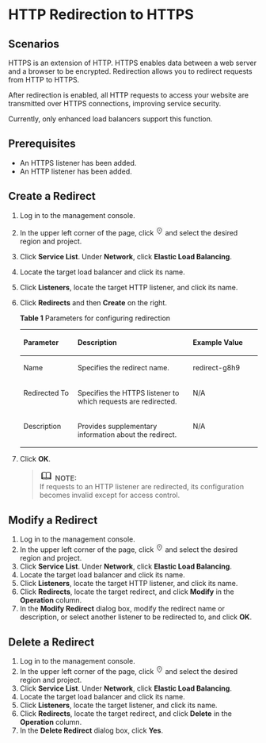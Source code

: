 # HTTP Redirection to HTTPS<a name="EN-US_TOPIC_0138592367"></a>

## Scenarios<a name="section10243515132111"></a>

HTTPS is an extension of HTTP. HTTPS enables data between a web server and a browser to be encrypted. Redirection allows you to redirect requests from HTTP to HTTPS.

After redirection is enabled, all HTTP requests to access your website are transmitted over HTTPS connections, improving service security.

Currently, only enhanced load balancers support this function.

## Prerequisites<a name="section87044214500"></a>

-   An HTTPS listener has been added.
-   An HTTP listener has been added.

## Create a Redirect<a name="section0460104412272"></a>

1.  Log in to the management console.
2.  In the upper left corner of the page, click  ![](figures/en-us_image_0138671519.jpg)  and select the desired region and project.
3.  Click  **Service List**. Under  **Network**, click  **Elastic Load Balancing**.
4.  Locate the target load balancer and click its name.
5.  Click  **Listeners**, locate the target HTTP listener, and click its name.
6.  Click  **Redirects**  and then  **Create**  on the right.

    **Table  1**  Parameters for configuring redirection

    <a name="table5765638104311"></a>
    <table><thead align="left"><tr id="row16766173884314"><th class="cellrowborder" valign="top" width="22.772277227722775%" id="mcps1.2.4.1.1"><p id="p16337205034318"><a name="p16337205034318"></a><a name="p16337205034318"></a><strong id="b129781819155518"><a name="b129781819155518"></a><a name="b129781819155518"></a>Parameter</strong></p>
    </th>
    <th class="cellrowborder" valign="top" width="48.51485148514851%" id="mcps1.2.4.1.2"><p id="p2033814509436"><a name="p2033814509436"></a><a name="p2033814509436"></a><strong id="b8423527061772"><a name="b8423527061772"></a><a name="b8423527061772"></a>Description</strong></p>
    </th>
    <th class="cellrowborder" valign="top" width="28.71287128712871%" id="mcps1.2.4.1.3"><p id="p9339165064318"><a name="p9339165064318"></a><a name="p9339165064318"></a><strong id="b842352706194150"><a name="b842352706194150"></a><a name="b842352706194150"></a>Example Value</strong></p>
    </th>
    </tr>
    </thead>
    <tbody><tr id="row37661383435"><td class="cellrowborder" valign="top" width="22.772277227722775%" headers="mcps1.2.4.1.1 "><p id="p133414501436"><a name="p133414501436"></a><a name="p133414501436"></a>Name</p>
    </td>
    <td class="cellrowborder" valign="top" width="48.51485148514851%" headers="mcps1.2.4.1.2 "><p id="p73421750174316"><a name="p73421750174316"></a><a name="p73421750174316"></a>Specifies the redirect name.</p>
    </td>
    <td class="cellrowborder" valign="top" width="28.71287128712871%" headers="mcps1.2.4.1.3 "><p id="p143171818484"><a name="p143171818484"></a><a name="p143171818484"></a>redirect-g8h9</p>
    </td>
    </tr>
    <tr id="row9766113813431"><td class="cellrowborder" valign="top" width="22.772277227722775%" headers="mcps1.2.4.1.1 "><p id="p19345250184318"><a name="p19345250184318"></a><a name="p19345250184318"></a>Redirected To</p>
    </td>
    <td class="cellrowborder" valign="top" width="48.51485148514851%" headers="mcps1.2.4.1.2 "><p id="p3347150204315"><a name="p3347150204315"></a><a name="p3347150204315"></a>Specifies the HTTPS listener to which requests are redirected.</p>
    </td>
    <td class="cellrowborder" valign="top" width="28.71287128712871%" headers="mcps1.2.4.1.3 "><p id="p85582571488"><a name="p85582571488"></a><a name="p85582571488"></a>N/A</p>
    </td>
    </tr>
    <tr id="row1176663812438"><td class="cellrowborder" valign="top" width="22.772277227722775%" headers="mcps1.2.4.1.1 "><p id="p16350450104312"><a name="p16350450104312"></a><a name="p16350450104312"></a>Description</p>
    </td>
    <td class="cellrowborder" valign="top" width="48.51485148514851%" headers="mcps1.2.4.1.2 "><p id="p935219504434"><a name="p935219504434"></a><a name="p935219504434"></a>Provides supplementary information about the redirect.</p>
    </td>
    <td class="cellrowborder" valign="top" width="28.71287128712871%" headers="mcps1.2.4.1.3 "><p id="p9352155014316"><a name="p9352155014316"></a><a name="p9352155014316"></a>N/A</p>
    </td>
    </tr>
    </tbody>
    </table>

7.  Click  **OK**.

    >![](public_sys-resources/icon-note.gif) **NOTE:**   
    >If requests to an HTTP listener are redirected, its configuration becomes invalid except for access control.  


## Modify a Redirect<a name="section143162510568"></a>

1.  Log in to the management console.
2.  In the upper left corner of the page, click  ![](figures/en-us_image_0146400364.jpg)  and select the desired region and project.
3.  Click  **Service List**. Under  **Network**, click  **Elastic Load Balancing**.
4.  Locate the target load balancer and click its name.
5.  Click  **Listeners**, locate the target HTTP listener, and click its name.
6.  Click  **Redirects**, locate the target redirect, and click  **Modify**  in the  **Operation**  column.
7.  In the  **Modify Redirect**  dialog box, modify the redirect name or description, or select another listener to be redirected to, and click  **OK**.

## Delete a Redirect<a name="section4978153735217"></a>

1.  Log in to the management console.
2.  In the upper left corner of the page, click  ![](figures/en-us_image_0138671515.jpg)  and select the desired region and project.
3.  Click  **Service List**. Under  **Network**, click  **Elastic Load Balancing**.
4.  Locate the target load balancer and click its name.
5.  Click  **Listeners**, locate the target listener, and click its name.
6.  Click  **Redirects**, locate the target redirect, and click  **Delete**  in the  **Operation**  column.
7.  In the  **Delete Redirect**  dialog box, click  **Yes**.

